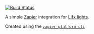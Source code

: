 [![Build Status](https://travis-ci.org/codealchemy/lifx-zap.svg?branch=master)](https://travis-ci.org/codealchemy/lifx-zap)

A simple [Zapier](https://zapier.com) integration for [Lifx lights](https://lifx.com/).

Created using the [`zapier-platform-cli`](https://github.com/zapier/zapier-platform/tree/master/packages/cli)
